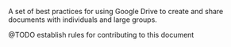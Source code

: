 
A set of best practices for using Google Drive to create and share documents with individuals and large groups.

@TODO establish rules for contributing to this document
